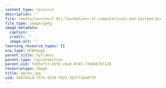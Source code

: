 ```yaml
---
content_type: resource
description: ''
file: /media/courses/7-91j-foundations-of-computational-and-systems-biology-spring-2014/5047e5cdf575d539f0253d7f71ba0ff6_Agree.jpg
file_type: image/jpeg
image_metadata:
  caption: ''
  credit: ''
  image-alt: ''
learning_resource_types: []
ocw_type: OCWImage
parent_title: Syllabus
parent_type: CourseSection
parent_uid: fa95efc3-d3fe-cba9-9745-73504676f128
resourcetype: Image
title: Agree.jpg
uid: 5047e5cd-f575-d539-f025-3d7f71ba0ff6
---
```

